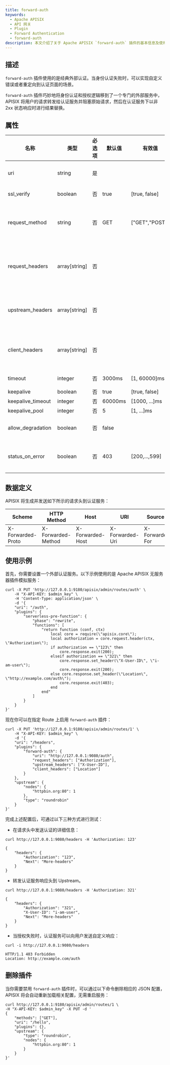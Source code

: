 ```yaml
---
title: forward-auth
keywords:
  - Apache APISIX
  - API 网关
  - Plugin
  - Forward Authentication
  - forward-auth
description: 本文介绍了关于 Apache APISIX `forward-auth` 插件的基本信息及使用方法。
---
```

<!--
#
# Licensed to the Apache Software Foundation (ASF) under one or more
# contributor license agreements.  See the NOTICE file distributed with
# this work for additional information regarding copyright ownership.
# The ASF licenses this file to You under the Apache License, Version 2.0
# (the "License"); you may not use this file except in compliance with
# the License.  You may obtain a copy of the License at
#
#     http://www.apache.org/licenses/LICENSE-2.0
#
# Unless required by applicable law or agreed to in writing, software
# distributed under the License is distributed on an "AS IS" BASIS,
# WITHOUT WARRANTIES OR CONDITIONS OF ANY KIND, either express or implied.
# See the License for the specific language governing permissions and
# limitations under the License.
#
-->

## 描述

`forward-auth` 插件使用的是经典外部认证。当身份认证失败时，可以实现自定义错误或者重定向到认证页面的场景。

`forward-auth` 插件巧妙地将身份认证和授权逻辑移到了一个专门的外部服务中，APISIX 将用户的请求转发给认证服务并阻塞原始请求，然后在认证服务下以非 2xx 状态响应时进行结果替换。

## 属性

| 名称              | 类型           | 必选项 |  默认值 | 有效值         | 描述                                                                                                               |
| ----------------- | ------------- | ------| ------- | -------------- | -------------------------------------------------------------------------------------------------------------------- |
| uri               | string        | 是    |         |                | 设置 `authorization` 服务的地址 (例如：https://localhost:9188)。                                                      |
| ssl_verify        | boolean       | 否    | true    | [true, false]  | 当设置为 `true` 时，验证 SSL 证书。                                                                                  |
| request_method    | string        | 否    | GET     | ["GET","POST"] | 客户端向 `authorization` 服务发送请求的方法。当设置为 POST 时，会将 `request body` 转发至 `authorization` 服务。         |
| request_headers   | array[string] | 否    |         |                | 设置需要由客户端转发到 `authorization` 服务的请求头。如果没有设置，则只发送 APISIX 提供的 headers (例如：X-Forwarded-XXX)。 |
| upstream_headers  | array[string] | 否    |         |                | 认证通过时，设置 `authorization` 服务转发至 `upstream` 的请求头。如果不设置则不转发任何请求头。                             |
| client_headers    | array[string] | 否    |         |                | 认证失败时，由 `authorization` 服务向 `client` 发送的响应头。如果不设置则不转发任何响应头。                                |
| timeout           | integer       | 否    | 3000ms  | [1, 60000]ms   | `authorization` 服务请求超时时间。                                                                                     |
| keepalive         | boolean       | 否    | true    | [true, false]  | HTTP 长连接。                                                                                                         |
| keepalive_timeout | integer       | 否    | 60000ms | [1000, ...]ms  | 长连接超时时间。                                                                                                      |
| keepalive_pool    | integer       | 否    | 5       | [1, ...]ms     | 长连接池大小。                                                                                                        |
| allow_degradation | boolean       | 否    | false   |                | 当设置为 `true` 时，允许在身份验证服务器不可用时跳过身份验证。 |
| status_on_error   | boolean       | 否    | 403     | [200,...,599]   | 设置授权服务出现网络错误时返回给客户端的 HTTP 状态。默认状态为“403”。 |

## 数据定义

APISIX 将生成并发送如下所示的请求头到认证服务：

| Scheme            | HTTP Method        | Host              | URI             | Source IP       |
| ----------------- | ------------------ | ----------------- | --------------- | --------------- |
| X-Forwarded-Proto | X-Forwarded-Method | X-Forwarded-Host  | X-Forwarded-Uri | X-Forwarded-For |

## 使用示例

首先，你需要设置一个外部认证服务。以下示例使用的是 Apache APISIX 无服务器插件模拟服务：

```shell
curl -X PUT 'http://127.0.0.1:9180/apisix/admin/routes/auth' \
    -H "X-API-KEY: $admin_key" \
    -H 'Content-Type: application/json' \
    -d '{
    "uri": "/auth",
    "plugins": {
        "serverless-pre-function": {
            "phase": "rewrite",
            "functions": [
                "return function (conf, ctx)
                    local core = require(\"apisix.core\");
                    local authorization = core.request.header(ctx, \"Authorization\");
                    if authorization == \"123\" then
                        core.response.exit(200);
                    elseif authorization == \"321\" then
                        core.response.set_header(\"X-User-ID\", \"i-am-user\");
                        core.response.exit(200);
                    else core.response.set_header(\"Location\", \"http://example.com/auth\");
                        core.response.exit(403);
                    end
                end"
            ]
        }
    }
}'
```

现在你可以在指定 Route 上启用 `forward-auth` 插件：

```shell
curl -X PUT 'http://127.0.0.1:9180/apisix/admin/routes/1' \
    -H "X-API-KEY: $admin_key" \
    -d '{
    "uri": "/headers",
    "plugins": {
        "forward-auth": {
            "uri": "http://127.0.0.1:9080/auth",
            "request_headers": ["Authorization"],
            "upstream_headers": ["X-User-ID"],
            "client_headers": ["Location"]
        }
    },
    "upstream": {
        "nodes": {
            "httpbin.org:80": 1
        },
        "type": "roundrobin"
    }
}'
```

完成上述配置后，可通过以下三种方式进行测试：

- 在请求头中发送认证的详细信息：

```shell
curl http://127.0.0.1:9080/headers -H 'Authorization: 123'
```

```
{
    "headers": {
        "Authorization": "123",
        "Next": "More-headers"
    }
}
```

- 转发认证服务响应头到 Upstream。

```shell
curl http://127.0.0.1:9080/headers -H 'Authorization: 321'
```

```
{
    "headers": {
        "Authorization": "321",
        "X-User-ID": "i-am-user",
        "Next": "More-headers"
    }
}
```

- 当授权失败时，认证服务可以向用户发送自定义响应：

```shell
curl -i http://127.0.0.1:9080/headers
```

```shell
HTTP/1.1 403 Forbidden
Location: http://example.com/auth
```

## 删除插件

当你需要禁用 `forward-auth` 插件时，可以通过以下命令删除相应的 JSON 配置，APISIX 将会自动重新加载相关配置，无需重启服务：

```shell
curl http://127.0.0.1:9180/apisix/admin/routes/1 \
-H "X-API-KEY: $admin_key" -X PUT -d '
{
    "methods": ["GET"],
    "uri": "/hello",
    "plugins": {},
    "upstream": {
        "type": "roundrobin",
        "nodes": {
            "httpbin.org:80": 1
        }
    }
}'
```
